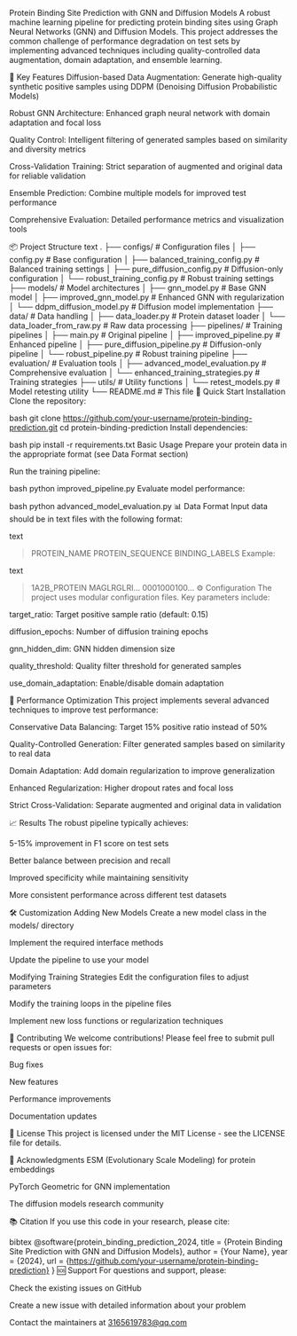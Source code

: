 Protein Binding Site Prediction with GNN and Diffusion Models
A robust machine learning pipeline for predicting protein binding sites using Graph Neural Networks (GNN) and Diffusion Models. This project addresses the common challenge of performance degradation on test sets by implementing advanced techniques including quality-controlled data augmentation, domain adaptation, and ensemble learning.

🎯 Key Features
Diffusion-based Data Augmentation: Generate high-quality synthetic positive samples using DDPM (Denoising Diffusion Probabilistic Models)

Robust GNN Architecture: Enhanced graph neural network with domain adaptation and focal loss

Quality Control: Intelligent filtering of generated samples based on similarity and diversity metrics

Cross-Validation Training: Strict separation of augmented and original data for reliable validation

Ensemble Prediction: Combine multiple models for improved test performance

Comprehensive Evaluation: Detailed performance metrics and visualization tools

📦 Project Structure
text
.
├── configs/                    # Configuration files
│   ├── config.py              # Base configuration
│   ├── balanced_training_config.py  # Balanced training settings
│   ├── pure_diffusion_config.py     # Diffusion-only configuration
│   └── robust_training_config.py    # Robust training settings
├── models/                     # Model architectures
│   ├── gnn_model.py           # Base GNN model
│   ├── improved_gnn_model.py  # Enhanced GNN with regularization
│   └── ddpm_diffusion_model.py # Diffusion model implementation
├── data/                      # Data handling
│   ├── data_loader.py         # Protein dataset loader
│   └── data_loader_from_raw.py # Raw data processing
├── pipelines/                 # Training pipelines
│   ├── main.py               # Original pipeline
│   ├── improved_pipeline.py  # Enhanced pipeline
│   ├── pure_diffusion_pipeline.py # Diffusion-only pipeline
│   └── robust_pipeline.py    # Robust training pipeline
├── evaluation/               # Evaluation tools
│   ├── advanced_model_evaluation.py # Comprehensive evaluation
│   └── enhanced_training_strategies.py # Training strategies
├── utils/                    # Utility functions
│   └── retest_models.py      # Model retesting utility
└── README.md                # This file
🚀 Quick Start
Installation
Clone the repository:

bash
git clone https://github.com/your-username/protein-binding-prediction.git
cd protein-binding-prediction
Install dependencies:

bash
pip install -r requirements.txt
Basic Usage
Prepare your protein data in the appropriate format (see Data Format section)

Run the training pipeline:

bash
python improved_pipeline.py
Evaluate model performance:

bash
python advanced_model_evaluation.py
📊 Data Format
Input data should be in text files with the following format:

text
>PROTEIN_NAME
PROTEIN_SEQUENCE
BINDING_LABELS
Example:

text
>1A2B_PROTEIN
MAGLRGLRI...
0001000100...
⚙️ Configuration
The project uses modular configuration files. Key parameters include:

target_ratio: Target positive sample ratio (default: 0.15)

diffusion_epochs: Number of diffusion training epochs

gnn_hidden_dim: GNN hidden dimension size

quality_threshold: Quality filter threshold for generated samples

use_domain_adaptation: Enable/disable domain adaptation

🎯 Performance Optimization
This project implements several advanced techniques to improve test performance:

Conservative Data Balancing: Target 15% positive ratio instead of 50%

Quality-Controlled Generation: Filter generated samples based on similarity to real data

Domain Adaptation: Add domain regularization to improve generalization

Enhanced Regularization: Higher dropout rates and focal loss

Strict Cross-Validation: Separate augmented and original data in validation

📈 Results
The robust pipeline typically achieves:

5-15% improvement in F1 score on test sets

Better balance between precision and recall

Improved specificity while maintaining sensitivity

More consistent performance across different test datasets

🛠️ Customization
Adding New Models
Create a new model class in the models/ directory

Implement the required interface methods

Update the pipeline to use your model

Modifying Training Strategies
Edit the configuration files to adjust parameters

Modify the training loops in the pipeline files

Implement new loss functions or regularization techniques

🤝 Contributing
We welcome contributions! Please feel free to submit pull requests or open issues for:

Bug fixes

New features

Performance improvements

Documentation updates

📄 License
This project is licensed under the MIT License - see the LICENSE file for details.

🙏 Acknowledgments
ESM (Evolutionary Scale Modeling) for protein embeddings

PyTorch Geometric for GNN implementation

The diffusion models research community

📚 Citation
If you use this code in your research, please cite:

bibtex
@software{protein_binding_prediction_2024,
  title = {Protein Binding Site Prediction with GNN and Diffusion Models},
  author = {Your Name},
  year = {2024},
  url = {https://github.com/your-username/protein-binding-prediction}
}
🆘 Support
For questions and support, please:

Check the existing issues on GitHub

Create a new issue with detailed information about your problem

Contact the maintainers at 3165619783@qq.com
